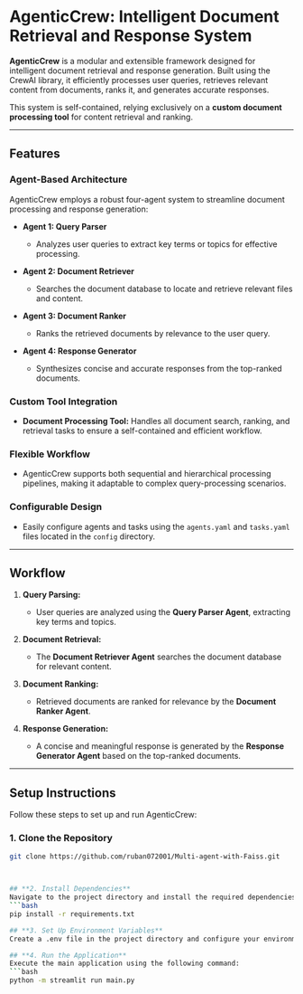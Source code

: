 # **AgenticCrew: Intelligent Document Retrieval and Response System**  

**AgenticCrew** is a modular and extensible framework designed for intelligent document retrieval and response generation. Built using the CrewAI library, it efficiently processes user queries, retrieves relevant content from documents, ranks it, and generates accurate responses.  

This system is self-contained, relying exclusively on a **custom document processing tool** for content retrieval and ranking.  

---

## **Features**  

### **Agent-Based Architecture**  
AgenticCrew employs a robust four-agent system to streamline document processing and response generation:  

- **Agent 1: Query Parser**  
  - Analyzes user queries to extract key terms or topics for effective processing.  

- **Agent 2: Document Retriever**  
  - Searches the document database to locate and retrieve relevant files and content.  

- **Agent 3: Document Ranker**  
  - Ranks the retrieved documents by relevance to the user query.  

- **Agent 4: Response Generator**  
  - Synthesizes concise and accurate responses from the top-ranked documents.  

### **Custom Tool Integration**  
- **Document Processing Tool:** Handles all document search, ranking, and retrieval tasks to ensure a self-contained and efficient workflow.  

### **Flexible Workflow**  
- AgenticCrew supports both sequential and hierarchical processing pipelines, making it adaptable to complex query-processing scenarios.  

### **Configurable Design**  
- Easily configure agents and tasks using the `agents.yaml` and `tasks.yaml` files located in the `config` directory.  

---

## **Workflow**  

1. **Query Parsing:**  
   - User queries are analyzed using the **Query Parser Agent**, extracting key terms and topics.  

2. **Document Retrieval:**  
   - The **Document Retriever Agent** searches the document database for relevant content.  

3. **Document Ranking:**  
   - Retrieved documents are ranked for relevance by the **Document Ranker Agent**.  

4. **Response Generation:**  
   - A concise and meaningful response is generated by the **Response Generator Agent** based on the top-ranked documents.  

---

## **Setup Instructions**  

Follow these steps to set up and run AgenticCrew:  

### **1. Clone the Repository**  
```bash
git clone https://github.com/ruban072001/Multi-agent-with-Faiss.git



## **2. Install Dependencies**
Navigate to the project directory and install the required dependencies:
```bash
pip install -r requirements.txt

## **3. Set Up Environment Variables**
Create a .env file in the project directory and configure your environment variables as required by the system.

## **4. Run the Application**
Execute the main application using the following command:
```bash
python -m streamlit run main.py


